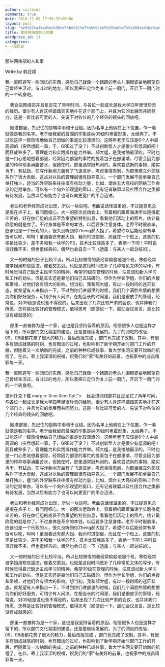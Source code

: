 ```yaml
---
author: sailboat
comments: true
date: 2010-12-09 17:58:37+00:00
layout: post
slug: '%e9%82%a3%e4%ba%9b%e7%bd%91%e7%bb%9c%e9%83%a8%e7%9a%84%e4%ba%ba%e5%92%8c%e4%ba%8b'
title: 那些网络部的人和事
wordpress_id: 11
categories:
- 一段历史
---
```


那些网络部的人和事




Write by 韩亚超




我一直回避写一些回忆的东西，感觉自己就像一个蹒跚的老头儿泪眼婆娑地回望自己曾经生活过，奋斗过的地方，所以我把它定位为关上前一扇门，开启下一扇门时的一个转身吧。




    我会进网络部并且足足花了两年时间，与各位一起成长是我大学四年里很珍贵的经历。很少有人肯这样踏踏实实地扑在这个部门上，并且为它的发展而共同努力，这是一群比较可爱的人。先说下对各位的几个经典的镜头的回放吧。




    刚进部里，先记住的是韩中雨和于业超。因为名单上他俩在上下位置，乍一看就像是我的名字。老于给我留的最深的印象是纳09级时老霍形象，太经典了。不过能这样一腔热情地做自己想做的事是比较潇洒的。这两年老于应该是6个人中最高调的（突然想起一事，于，GRE过了没？）不过创新型人才是很少有低调的吧！而且成熟多了，管理能力和实践操作能力并举。郝大姐，是我接触最深的，平时也是一门心思地想着部里，经常因为部里的事忙的提着包子在部里啃，尽管会因为部里的种种琐事满腹苦水，但她在时，部里通常挺热闹的。喜欢尝试新的事物，踏实肯干，有钻劲，在写作新闻方面有了飞速进步，考虑事情周到，为部里建立外部联系作了很大贡献，这点对以后的管理层很有指导意义。一个部门发展不能单靠自己单打独斗，适当的外界联系往往很有推动力量，比如，烟台五大高校的网络工作会议的定期举办，可以有一个向外部观望的窗口，还有记者联盟以及社团合作之类都有待发展，当然以后有能力了也可以向更宽广的平台迈进。




<!-- more -->




    老曲和老乔经常成对出现，所以一块说吧。老曲说话怪温柔的，不过提意见总是提在点子上，看问题细心。大一的那次运动会上，背着相机跟着海涛学长跑得挺辛苦的，好在你们组的成员不负重望的特别出息，看看他们活动上的照片，估计最欣慰的就是你了。不过身体是革命的本钱，以后要多注意身体。老乔平时很直率，应该也是一个乐观的人，很久没听到你Zheng郝大姐了，希望你以后能经常有早饭可以吃，呵呵！董海春还有郝大姐、我同时进部里，而且在一个班上，这些的机率是比较少，差不多和我一块学的PS，技术比较我高多了，表扬一下吧！平时说话好像不多，但也挺经典的，偶然也会自恋一下（透露：与某人一起总结的）。




    大一的时候的日子比较平淡，所以比较懒惰的我经常偷偷地翘个班，寒假经常被学姐用短信遥控，催着交策划。也就是这段时间恶补了几种常见文体的写作，有时候觉得自己缺乏主动学习的精神，希望09级在管理的时候，注意调动新人学习和工作的劲头，但是其实还是靠他们自己去钻研的，但作为学长学姐，你们的点拨和带领，对他们会有很大的影响。想当初，我和郝大姐，有过一段时间的迷茫状态，就希望有人来指点一下，不过到你们进部里的时候，我们几个满腔热情的想要为你们好好服务，可惜少有人问津。在相当长的时间里，我们是很放手的管理，经常说，对09级是说也舍不得说的，后来出现了几次比较严肃的会议，也并非我们所愿，怎样是比较好的管理模式，值得思考（顺便说一下，鼓动会议发言，是比较没有成就感的）




    部里一直被称为是一个家，这也是我坚持留着的原因。相信很多人也是这样才留下的，所以部门文化氛围的建设，还是要继续发展的。为了的网站的改版，09、08级都花费了很大的精力，最后改版完成 ，部门也完成了改制。其中，有很多有很成就感的时刻，也有黯淡的过程，也影响到了新学期开始时部门工作的开展，但随着又一次纳新的完成，之前的种种已成往事，鲁大学生网又要开始新的航程了。在此，寄上我深深的祝福，祝我们的“家”有美好的前景，也祝家中的成员精彩每一天。 




我一直回避写一些回忆的东西，感觉自己就像一个蹒跚的老头儿泪眼婆娑地回望自己曾经生活过，奋斗过的地方，所以我把它定位为关上前一扇门，开启下一扇门时的一个转身吧。




德州扑克下载  margin: 0cm 0cm 0pt;">    我会进网络部并且足足花了两年时间，与各位一起成长是我大学四年里很珍贵的经历。很少有人肯这样踏踏实实地扑在这个部门上，并且为它的发展而共同努力，这是一群比较可爱的人。先说下对各位的几个经典的镜头的回放吧。




    刚进部里，先记住的是韩中雨和于业超。因为名单上他俩在上下位置，乍一看就像是我的名字。老于给我留的最深的印象是纳09级时老霍形象，太经典了。不过能这样一腔热情地做自己想做的事是比较潇洒的。这两年老于应该是6个人中最高调的（突然想起一事，于，GRE过了没？）不过创新型人才是很少有低调的吧！而且成熟多了，管理能力和实践操作能力并举。郝大姐，是我接触最深的，平时也是一门心思地想着部里，经常因为部里的事忙的提着包子在部里啃，尽管会因为部里的种种琐事满腹苦水，但她在时，部里通常挺热闹的。喜欢尝试新的事物，踏实肯干，有钻劲，在写作新闻方面有了飞速进步，考虑事情周到，为部里建立外部联系作了很大贡献，这点对以后的管理层很有指导意义。一个部门发展不能单靠自己单打独斗，适当的外界联系往往很有推动力量，比如，烟台五大高校的网络工作会议的定期举办，可以有一个向外部观望的窗口，还有记者联盟以及社团合作之类都有待发展，当然以后有能力了也可以向更宽广的平台迈进。




    老曲和老乔经常成对出现，所以一块说吧。老曲说话怪温柔的，不过提意见总是提在点子上，看问题细心。大一的那次运动会上，背着相机跟着海涛学长跑得挺辛苦的，好在你们组的成员不负重望的特别出息，看看他们活动上的照片，估计最欣慰的就是你了。不过身体是革命的本钱，以后要多注意身体。老乔平时很直率，应该也是一个乐观的人，很久没听到你Zheng郝大姐了，希望你以后能经常有早饭可以吃，呵呵！董海春还有郝大姐、我同时进部里，而且在一个班上，这些的机率是比较少，差不多和我一块学的PS，技术比较我高多了，表扬一下吧！平时说话好像不多，但也挺经典的，偶然也会自恋一下（透露：与某人一起总结的）。




    大一的时候的日子比较平淡，所以比较懒惰的我经常偷偷地翘个班，寒假经常被学姐用短信遥控，催着交策划。也就是这段时间恶补了几种常见文体的写作，有时候觉得自己缺乏主动学习的精神，希望09级在管理的时候，注意调动新人学习和工作的劲头，但是其实还是靠他们自己去钻研的，但作为学长学姐，你们的点拨和带领，对他们会有很大的影响。想当初，我和郝大姐，有过一段时间的迷茫状态，就希望有人来指点一下，不过到你们进部里的时候，我们几个满腔热情的想要为你们好好服务，可惜少有人问津。在相当长的时间里，我们是很放手的管理，经常说，对09级是说也舍不得说的，后来出现了几次比较严肃的会议，也并非我们所愿，怎样是比较好的管理模式，值得思考（顺便说一下，鼓动会议发言，是比较没有成就感的）




    部里一直被称为是一个家，这也是我坚持留着的原因。相信很多人也是这样才留下的，所以部门文化氛围的建设，还是要继续发展的。为了的网站的改版，09、08级都花费了很大的精力，最后改版完成 ，部门也完成了改制。其中，有很多有很成就感的时刻，也有黯淡的过程，也影响到了新学期开始时部门工作的开展，但随着又一次纳新的完成，之前的种种已成往事，鲁大学生网又要开始新的航程了。在此，寄上我深深的祝福，祝我们的“家”有美好的前景，也祝家中的成员精彩每一天。




